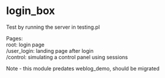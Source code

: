 login_box
=========

Test by running the server in testing.pl

Pages:  
root: login page  
/user_login: landing page after login  
/control: simulating a control panel using sessions  


Note - this module predates weblog_demo, should be migrated 